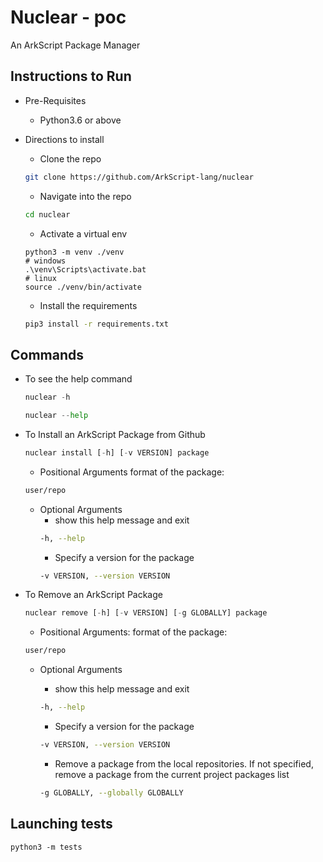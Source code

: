 # Nuclear - poc

An ArkScript Package Manager

## Instructions to Run

* Pre-Requisites
    - Python3.6 or above

* Directions to install
    - Clone the repo
    ```bash
    git clone https://github.com/ArkScript-lang/nuclear
    ```
    - Navigate into the repo
    ```bash
    cd nuclear
    ```
    - Activate a virtual env
    ```shell
    python3 -m venv ./venv
    # windows
    .\venv\Scripts\activate.bat
    # linux
    source ./venv/bin/activate
    ```
    - Install the requirements 
    ```bash
    pip3 install -r requirements.txt
    ```

## Commands

* To see the help command

    ```python
    nuclear -h
    ```

    ```python
    nuclear --help
    ```

* To Install an ArkScript Package from Github
    ```python
    nuclear install [-h] [-v VERSION] package
    ```
    - Positional Arguments
    format of the package: 
    ```bash
    user/repo
    ```
    - Optional Arguments
        - show this help message and exit
        ```bash
        -h, --help            
        ```
        - Specify a version for the package
        ```bash
        -v VERSION, --version VERSION
        ```

* To Remove an ArkScript Package
    ```python
    nuclear remove [-h] [-v VERSION] [-g GLOBALLY] package
    ```
    - Positional Arguments:
    format of the package: 
    ```bash
    user/repo
    ```
    - Optional Arguments

        - show this help message and exit
        ```bash
        -h, --help            
        ```
        - Specify a version for the package
        ```bash
        -v VERSION, --version VERSION
        ```
        - Remove a package from the local repositories. If not specified, remove a package from the current project packages list
        ```bash
        -g GLOBALLY, --globally GLOBALLY
        ```




## Launching tests

```shell
python3 -m tests
```
